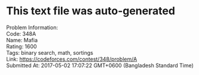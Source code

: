 # This text file was auto-generated  
  
Problem Information:  
Code: 348A  
Name: Mafia  
Rating: 1600  
Tags: binary search, math, sortings  
Link: https://codeforces.com/contest/348/problem/A  
Submitted At: 2017-05-02 17:07:22 GMT+0600 (Bangladesh Standard Time)  
